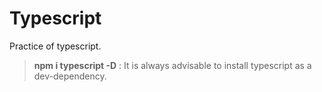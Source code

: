 # Typescript
Practice of typescript.

> **npm i typescript -D** : It is always advisable to install typescript as a dev-dependency.
